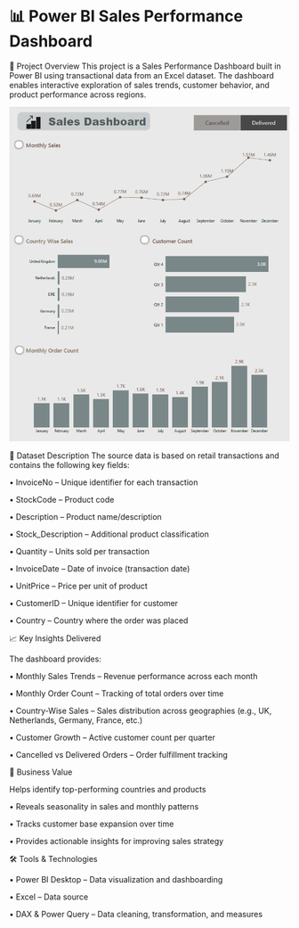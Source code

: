 # 📊 Power BI Sales Performance Dashboard

📌 Project Overview
This project is a Sales Performance Dashboard built in Power BI using transactional data from an Excel dataset.
The dashboard enables interactive exploration of sales trends, customer behavior, and product performance across regions.


![Myimage](https://github.com/AdityaK1197/E-Commerce-Sales-Performance-Dashboard/blob/a8934fc5cb24511fff2c3f93db6d085f41eec9dc/Sales%20Dashboard%20Preview.png)


📂 Dataset Description
The source data is based on retail transactions and contains the following key fields:

• InvoiceNo – Unique identifier for each transaction

• StockCode – Product code

• Description – Product name/description

• Stock_Description – Additional product classification

• Quantity – Units sold per transaction

• InvoiceDate – Date of invoice (transaction date)

• UnitPrice – Price per unit of product

• CustomerID – Unique identifier for customer

• Country – Country where the order was placed


📈 Key Insights Delivered

The dashboard provides:

• Monthly Sales Trends – Revenue performance across each month

• Monthly Order Count – Tracking of total orders over time

• Country-Wise Sales – Sales distribution across geographies (e.g., UK, Netherlands, Germany, France, etc.)

• Customer Growth – Active customer count per quarter

• Cancelled vs Delivered Orders – Order fulfillment tracking

🎯 Business Value

Helps identify top-performing countries and products

• Reveals seasonality in sales and monthly patterns

• Tracks customer base expansion over time

• Provides actionable insights for improving sales strategy

🛠️ Tools & Technologies

• Power BI Desktop – Data visualization and dashboarding

• Excel – Data source

• DAX & Power Query – Data cleaning, transformation, and measures
